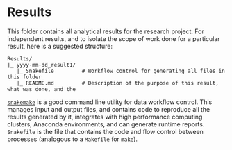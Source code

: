 # Results

This folder contains all analytical results for the research project.
For independent results, and to isolate the scope of work done for a particular result, here is a suggested structure:

```shell
Results/
|_ yyyy-mm-dd_result1/
   |_ Snakefile         # Workflow control for generating all files in this folder
   |_ README.md         # Description of the purpose of this result, what was done, and the 
```

[`snakemake`](https://bitbucket.org/snakemake/snakemake) is a good command line utility for data workflow control.
This manages input and output files, and contains code to reproduce all the results generated by it, integrates with high performance computing clusters, Anaconda environments, and can generate runtime reports.
`Snakefile` is the file that contains the code and flow control between processes (analogous to a `Makefile` for `make`).
